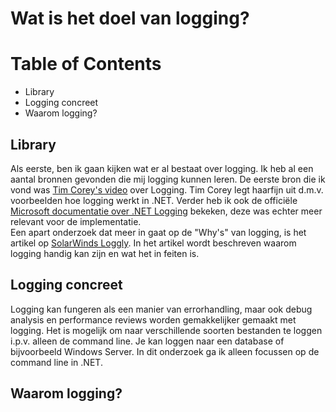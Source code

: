 # Wat is het doel van logging?

# Table of Contents
- Library
- Logging concreet
- Waarom logging?

## Library  
Als eerste, ben ik gaan kijken wat er al bestaat over logging. Ik heb al een aantal bronnen gevonden die mij logging kunnen leren.
De eerste bron die ik vond was [Tim Corey's video](https://www.youtube.com/watch?v=_iryZxv8Rxw&ab_channel=IAmTimCorey) over Logging.
Tim Corey legt haarfijn uit d.m.v. voorbeelden hoe logging werkt in .NET. 
Verder heb ik ook de officiële [Microsoft documentatie over .NET Logging](https://docs.microsoft.com/en-us/dotnet/core/extensions/logging?tabs=command-line) bekeken, deze was echter meer relevant voor de implementatie.  
Een apart onderzoek dat meer in gaat op de "Why's" van logging, is het artikel op [SolarWinds Loggly](https://www.loggly.com/ultimate-guide/net-logging-basics/). In het artikel wordt beschreven waarom logging handig kan zijn en wat het in feiten is.  

## Logging concreet  
Logging kan fungeren als een manier van errorhandling, maar ook debug analysis en performance reviews worden gemakkelijker gemaakt met logging. Het is mogelijk om naar verschillende soorten bestanden te loggen i.p.v. alleen de command line. Je kan loggen naar een database of bijvoorbeeld Windows Server. In dit onderzoek ga ik alleen focussen op de command line in .NET.

## Waarom logging?

